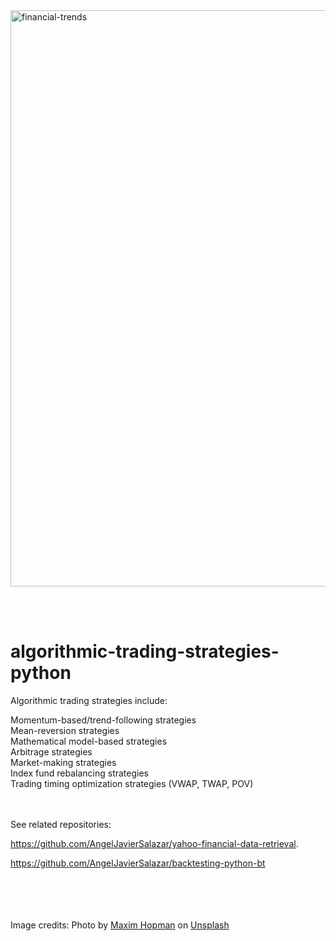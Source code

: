 <img width="922" alt="financial-trends" src="https://user-images.githubusercontent.com/32485574/180343132-f6260bd2-f505-4d62-85aa-c151dc410332.png">

<br/><br/>
# algorithmic-trading-strategies-python <br/>

Algorithmic trading strategies include: <br/>

Momentum-based/trend-following strategies <br/>
Mean-reversion strategies <br/>
Mathematical model-based strategies <br/>
Arbitrage strategies <br/>
Market-making strategies <br/>
Index fund rebalancing strategies <br/>
Trading timing optimization strategies (VWAP, TWAP, POV) 

  
<br/><br/>
See related repositories:<br/>

https://github.com/AngelJavierSalazar/yahoo-financial-data-retrieval. <br/>

https://github.com/AngelJavierSalazar/backtesting-python-bt <br/>

<br/><br/><br/><br/>
Image credits: Photo by <a href="https://unsplash.com/@nampoh?utm_source=unsplash&utm_medium=referral&utm_content=creditCopyText">Maxim Hopman</a> on <a href="https://unsplash.com/s/photos/trading?utm_source=unsplash&utm_medium=referral&utm_content=creditCopyText">Unsplash</a> <br/><br/>
